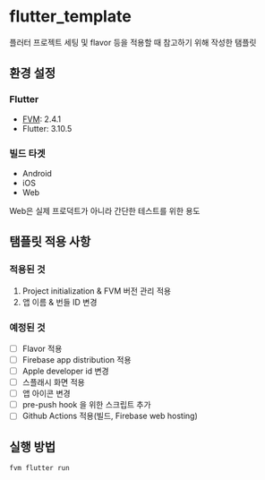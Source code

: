 # flutter_template

플러터 프로젝트 세팅 및 flavor 등을 적용할 때 참고하기 위해 작성한 탬플릿

## 환경 설정

### Flutter

- [FVM](https://fvm.app/): 2.4.1
- Flutter: 3.10.5

### 빌드 타겟

- Android
- iOS
- Web

Web은 실제 프로덕트가 아니라 간단한 테스트를 위한 용도

## 탬플릿 적용 사항

### 적용된 것

1. Project initialization & FVM 버전 관리 적용
2. 앱 이름 &  번들 ID 변경

### 예정된 것

- [ ] Flavor 적용
- [ ] Firebase app distribution 적용
- [ ] Apple developer id 변경
- [ ] 스플래시 화면 적용
- [ ] 앱 아이콘 변경
- [ ] pre-push hook 을 위한 스크립트 추가
- [ ] Github Actions 적용(빌드, Firebase web hosting)

## 실행 방법

```bash
fvm flutter run
```
